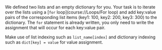 

We defined two lists and an empty dictionary for you. Your task is to 
iterate over the lists using a [`for` loop](course://Loops/For loop) and add key:value pairs of
the corresponding list items (key1: 100, key2: 200, key3: 300) to the dictionary.
The `for` statement is already written, you only need to write the assignment that will occur for 
each key:value pair. 

<div class="hint">

Make use of list indexing such as `list_name[index]` and dictionary indexing such as `dict[key] = value` for value assignment.
</div>